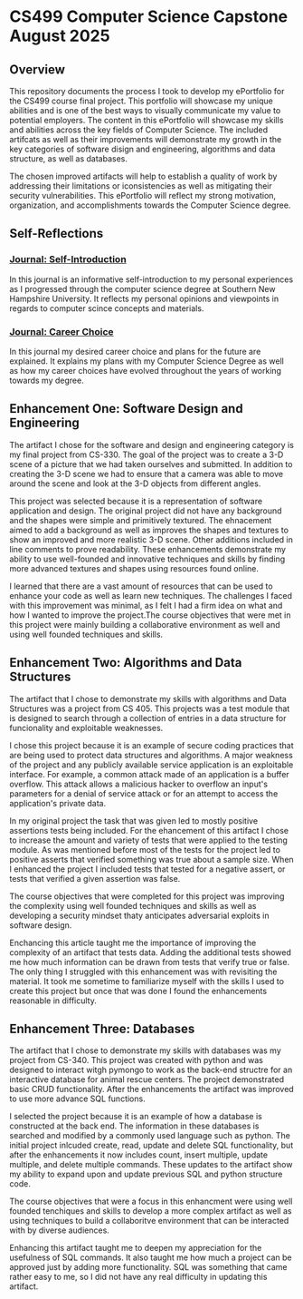 # CS499  Computer Science Capstone August 2025

## Overview
This repository documents the process I took to develop my ePortfolio for the CS499 course final project. This portfolio will showcase my unique abilities and is one of the best ways to visually communicate my value to potential employers. 
The content in this ePortfolio will showcase my skills and abilities across the key fields of Computer Science. The included artifcats as well as their improvements will demonstrate my growth in the key categories of software disign and engineering, algorithms and data structure,
as well as databases. 

The chosen improved artifacts will help to establish a quality of work by addressing their limitations or iconsistencies as well as mitigating their security vulnerabilities. This ePortfolio will reflect my strong motivation, organization, and accomplishments towards the Computer Science degree.

## Self-Reflections
### [Journal: Self-Introduction](https://github.com/zbaran4240/CS-499/blob/main/Baran_CS499ModuleOneAssignmentTemplate.docx)
In this journal is an informative self-introduction to my personal experiences as I progressed through the computer science degree at Southern New Hampshire University. It reflects my personal opinions and viewpoints in regards to computer scince concepts and materials.

### [Journal: Career Choice](https://github.com/zbaran4240/CS-499/blob/main/Baran_CS499_Journal4-1.docx) 
In this journal my desired career choice and plans for the future are explained. It explains my plans with my Computer Science Degree as well as how my career choices have evolved throughout the years of working towards my degree.

## Enhancement One: Software Design and Engineering
The artifact I chose for the software and design and engineering category is my final project from CS-330. The goal of the project was to create a 3-D scene of a picture that we had taken ourselves and submitted. In addition to creating the 3-D scene we had to ensure that a camera was able to move around the scene and look at the 3-D objects from different angles. 

This project was selected because it is a representation of software application and design. The original project did not have any background and the shapes were simple and primitively textured. The ehnacement aimed to add a background as well as improves the shapes and textures to show an improved and more realistic 3-D scene. Other additions included in line comments to prove readability. These enhancements demonstrate my ability to use well-founded and innovative techniques and skills by finding more advanced textures and shapes using resources found online.  

I learned that there are a vast amount of resources that can be used to enhance your code as well as learn new techniques. The challenges I faced with this improvement was minimal, as I felt I had a firm idea on what and how I wanted to improve the project.The course objectives that were met in this project were mainly building a collaborative environment as well and using well founded techniques and skills. 

## Enhancement Two: Algorithms and Data Structures
The artifact that I chose to demonstrate my skills with algorithms and Data Structures was a project from CS 405. This projects was a test module that is designed to search through a collection of entries in a data structure for funcionality and exploitable weaknesses.

I chose this project because it is an example of secure coding practices that are being used to protect data structures and algorithms. A major weakness of the project and any publicly available service application is an exploitable interface. For example, a common attack made of an application is a buffer overflow. This attack allows a malicious hacker to overflow an input's parameters for a denial of service attack or for an attempt to access the application's private data.

In my original project the task that was given led to mostly positive assertions tests being included. For the ehancement of this artifact I chose to increase the amount and variety of tests that were applied to the testing module. As was mentioned before most of the tests for the project led to positive asserts that verified something was true about a sample size. When I enhanced the project I included tests that tested for a negative assert, or tests that verified a given assertion was false. 

The course objectives that were completed for this project was improving the complexity using well founded techniques and skills as well as developing a security mindset thaty anticipates adversarial exploits in software design. 

Enchancing this article taught me the importance of improving the complexity of an artifact that tests data. Adding the additional tests showed me how much information can be drawn from tests that verify true or false. The only thing I struggled with this enhancement was with revisiting the material. It took me sometime to familiarize myself with the skills I used to create this project but once that was done I found the enhancements reasonable in difficulty. 

## Enhancement Three: Databases
The artifact that I chose to demonstrate my skills with databases was my project from CS-340. This project was created with python and was designed to interact witgh pymongo to work as the back-end structre for an interactive database for animal rescue centers. The project demonstrated basic CRUD functionality. After the enhancements the artifact was improved to use more advance SQL functions.

I selected the project because it is an example of how a database is constructed at the back end. The information in these databases is searched and modified by a commonly used language such as python. The initial project inlcuded create, read, update and delete SQL functionality, but after the enhancements it now includes count, insert multiple, update multiple, and delete multiple commands. These updates to the artifact show my ability to expand upon and update previous SQL and python structure code.

The course objectives that were a focus in this enhancment were using well founded tenchiques and skills to develop a more complex artifact as well as using techniques to build a collaboritve environment that can be interacted with by diverse audiences.

Enhancing this artifact taught me to deepen my appreciation for the usefulness of SQL commands. It also taught me how much a project can be approved just by adding more functionality. SQL was something that came rather easy to me, so I did not have any real difficulty in updating this artifact.
